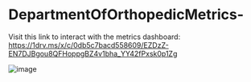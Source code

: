 # DepartmentOfOrthopedicMetrics-



Visit this link to interact with the metrics dashboard:
https://1drv.ms/x/c/0db5c7bacd558609/EZDzZ-EN7DJBgou8QFHoppgBZ4v1bha_YY42fPxsk0p1Zg 






![image](https://github.com/user-attachments/assets/51f9a429-01ae-4679-849b-542c4727ccd7)


